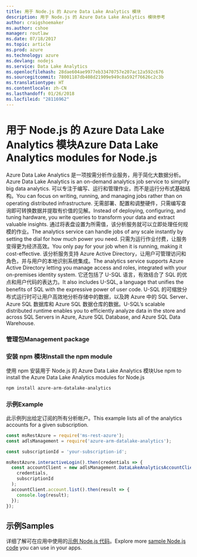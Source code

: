 ```yaml
---
title: 用于 Node.js 的 Azure Data Lake Analytics 模块
description: 用于 Node.js 的 Azure Data Lake Analytics 模块参考
author: craigshoemaker
ms.author: cshoe
manager: routlaw
ms.date: 07/18/2017
ms.topic: article
ms.prod: azure
ms.technology: azure
ms.devlang: nodejs
ms.service: Data Lake Analytics
ms.openlocfilehash: 28dae604ae9977eb33470757e207ac12a592c676
ms.sourcegitcommit: 78001187db408d21909e949c8a592f76626c2c3b
ms.translationtype: HT
ms.contentlocale: zh-CN
ms.lasthandoff: 01/26/2018
ms.locfileid: "28116962"
---
```

# <a name="azure-data-lake-analytics-modules-for-nodejs"></a><span data-ttu-id="4cf67-103">用于 Node.js 的 Azure Data Lake Analytics 模块</span><span class="sxs-lookup"><span data-stu-id="4cf67-103">Azure Data Lake Analytics modules for Node.js</span></span>

<span data-ttu-id="4cf67-104">Azure Data Lake Analytics 是一项按需分析作业服务，用于简化大数据分析。</span><span class="sxs-lookup"><span data-stu-id="4cf67-104">Azure Data Lake Analytics is an on-demand analytics job service to simplify big data analytics.</span></span> <span data-ttu-id="4cf67-105">可以专注于编写、运行和管理作业，而不是运行分布式基础结构。</span><span class="sxs-lookup"><span data-stu-id="4cf67-105">You can focus on writing, running, and managing jobs rather than on operating distributed infrastructure.</span></span> <span data-ttu-id="4cf67-106">无需部署、配置和调整硬件，只需编写查询即可转换数据并提取有价值的见解。</span><span class="sxs-lookup"><span data-stu-id="4cf67-106">Instead of deploying, configuring, and tuning hardware, you write queries to transform your data and extract valuable insights.</span></span> <span data-ttu-id="4cf67-107">通过将表盘设置为所需值，该分析服务就可以立即处理任何规模的作业。</span><span class="sxs-lookup"><span data-stu-id="4cf67-107">The analytics service can handle jobs of any scale instantly by setting the dial for how much power you need.</span></span> <span data-ttu-id="4cf67-108">只需为运行作业付费，让服务变得更为经济高效。</span><span class="sxs-lookup"><span data-stu-id="4cf67-108">You only pay for your job when it is running, making it cost-effective.</span></span> <span data-ttu-id="4cf67-109">该分析服务支持 Azure Active Directory，让用户可管理访问和角色，并与用户的本地识别系统集成。</span><span class="sxs-lookup"><span data-stu-id="4cf67-109">The analytics service supports Azure Active Directory letting you manage access and roles, integrated with your on-premises identity system.</span></span> <span data-ttu-id="4cf67-110">它还包括了 U-SQL 语言，有效结合了 SQL 的优点和用户代码的表达力。</span><span class="sxs-lookup"><span data-stu-id="4cf67-110">It also includes U-SQL, a language that unifies the benefits of SQL with the expressive power of user code.</span></span> <span data-ttu-id="4cf67-111">U-SQL 的可缩放分布式运行时可让用户高效地分析存储中的数据，以及跨 Azure 中的 SQL Server、Azure SQL 数据库和 Azure SQL 数据仓库的数据。</span><span class="sxs-lookup"><span data-stu-id="4cf67-111">U-SQL’s scalable distributed runtime enables you to efficiently analyze data in the store and across SQL Servers in Azure, Azure SQL Database, and Azure SQL Data Warehouse.</span></span>

### <a name="management-package"></a><span data-ttu-id="4cf67-112">管理包</span><span class="sxs-lookup"><span data-stu-id="4cf67-112">Management package</span></span>

### <a name="install-the-npm-module"></a><span data-ttu-id="4cf67-113">安装 npm 模块</span><span class="sxs-lookup"><span data-stu-id="4cf67-113">Install the npm module</span></span>

<span data-ttu-id="4cf67-114">使用 npm 安装用于 Node.js 的 Azure Data Lake Analytics 模块</span><span class="sxs-lookup"><span data-stu-id="4cf67-114">Use npm to install the Azure Data Lake Analytics modules for Node.js</span></span>

```bash
npm install azure-arm-datalake-analytics
```

### <a name="example"></a><span data-ttu-id="4cf67-115">示例</span><span class="sxs-lookup"><span data-stu-id="4cf67-115">Example</span></span>

<span data-ttu-id="4cf67-116">此示例列出给定订阅的所有分析帐户。</span><span class="sxs-lookup"><span data-stu-id="4cf67-116">This example lists all of the analytics accounts for a given subscription.</span></span>

```javascript
const msRestAzure = require('ms-rest-azure');
const adlsManagement = require('azure-arm-datalake-analytics');

const subscriptionId = 'your-subscription-id';

msRestAzure.interactiveLogin().then(credentials => {
  const accountClient = new adlsManagement.DataLakeAnalyticsAccountClient(
    credentials,
    subscriptionId
  );
  accountClient.account.list().then(result => {
    console.log(result);
  });
});
```

## <a name="samples"></a><span data-ttu-id="4cf67-117">示例</span><span class="sxs-lookup"><span data-stu-id="4cf67-117">Samples</span></span>

<span data-ttu-id="4cf67-118">详细了解可在应用中使用的[示例 Node.js 代码](https://azure.microsoft.com/resources/samples/?platform=nodejs)。</span><span class="sxs-lookup"><span data-stu-id="4cf67-118">Explore more [sample Node.js code](https://azure.microsoft.com/resources/samples/?platform=nodejs) you can use in your apps.</span></span>
